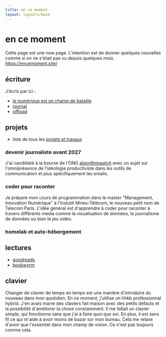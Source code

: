 ```yaml
---
title: en ce moment
layout: layouts/base
---
```


# en ce moment

Cette page est une now page.
L'intention est de donner quelques nouvelles comme si on ne s'était pas vu depuis quelques mois. 
https://encemoment.site/

## écriture

J'écris par ici :

- [le numérique est un champ de bataille](https://write.apreslanu.it/tk/)
- [journal](/journal/)
- [offload](https://write.apreslanu.it/offload/)

## projets

- liste de tous les [projets et travaux](/projets/)

### devenir journaliste avant 2027

J'ai candidaté à la bourse de l'ONG [algorithmwatch](https://algorithmwatch.org/en/) avec un sujet sur l'omniprésence de l'idéologie productiviste dans les outils de communication et plus spécifiquement les emails.

### coder pour raconter

Je prépare mon cours de programmation dans le master "Management, Innovation Numérique" à l'Instutit Mines-Télécom, le nouveau petit nom de Telecom Paris. L'idée général est d'apprendre à coder pour raconter à travers différents media comme la visualisation de données, le journalisme de données ou bien le jeu vidéo.

### homelab et auto-hébergement

## lectures

- [goodreads](https://www.goodreads.com/user_challenges/46907962)
- [bookwyrm](https://lire.boitam.eu/)

## clavier

Changer de clavier de temps en temps est une manière d'introduire du nouveau dans mon quotidien.
En ce moment, j'utilise un hhkb professionnal hybrid.
J'en avais marre des claviers fait maison avec des petits défauts et la possibilité d'améliorer la chose constamment.
Il me fallait un clavier simple, qui fonctionne sans que j'ai à faire quoi que soi.
En plus, il est sans fil ce qui m'aide à avoir moins de bazar sur mon bureau.
Cela me relaxe d'avoir que l'essentiel dans mon champ de vision.
Ce n'est pas toujours comme cela.